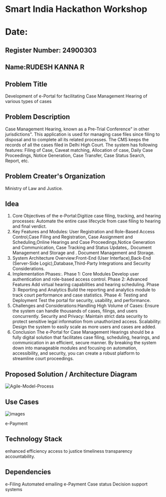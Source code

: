 # Smart India Hackathon Workshop
# Date:
## Register Number: 24900303
## Name:RUDESH KANNA R
## Problem Title
Development of e-Portal for facilitating Case Management Hearing of various types of cases
## Problem Description
Case Management Hearing, known as a Pre-Trial Conference" in other jurisdictions". This application is used for managing case files since filing to disposal and to complete all its related processes. The CMS keeps the records of all the cases filed in Delhi High Court. The system has following features: Filing of Case, Caveat matching, Allocation of case, Daily Case Proceedings, Notice Generation, Case Transfer, Case Status Search, Report, etc.
## Problem Creater's Organization
Ministry of Law and Justice.
## Idea
1. Core Objectives of the e-Portal:Digitize case filing, tracking, and hearing processes: Automate the entire case lifecycle from case filing to hearing and final verdict.
2. Key Features and Modules: User Registration and Role-Based Access Control,Case Filing and Registration, Case Assignment and Scheduling,Online Hearings and Case Proceedings,Notice Generation and Communication, Case Tracking and Status Updates,. Document Management and Storage and . Document Management and Storage.
3. System Architecture Overview:Front-End (User Interface),Back-End (Server-Side Logic),Database,Third-Party Integrations and Security Considerations.
4. Implementation Phases:. Phase 1: Core Modules
Develop user authentication and role-based access control.
Phase 2: Advanced Features
Add virtual hearing capabilities and hearing scheduling.
Phase 3: Reporting and Analytics
Build the reporting and analytics module to track court performance and case statistics.
Phase 4: Testing and Deployment
Test the portal for security, usability, and performance.
5. Challenges and Considerations:Handling High Volume of Cases: Ensure the system can handle thousands of cases, filings, and users concurrently.
Security and Privacy: Maintain strict data security to protect sensitive legal information from unauthorized access.
Scalability: Design the system to easily scale as more users and cases are added.
6. Conclusion
The e-Portal for Case Management Hearings should be a fully digital solution that facilitates case filing, scheduling, hearings, and communication in an efficient, secure manner. By breaking the system down into manageable modules and focusing on automation, accessibility, and security, you can create a robust platform to streamline court proceedings.
## Proposed Solution / Architecture Diagram
![Agile-Model-Process](https://github.com/user-attachments/assets/d8095567-8e17-44a1-84e7-d920ee38618e)

## Use Cases
![images](https://github.com/user-attachments/assets/ab079274-6c9c-4a3e-9c70-334097b724c7)

e-Payment
## Technology Stack
enhanced efficiency
access to justice 
timeliness
transparency 
accountability.

## Dependencies
e-Filing
Automated emailing
e-Payment
Case status
Decision support systems
